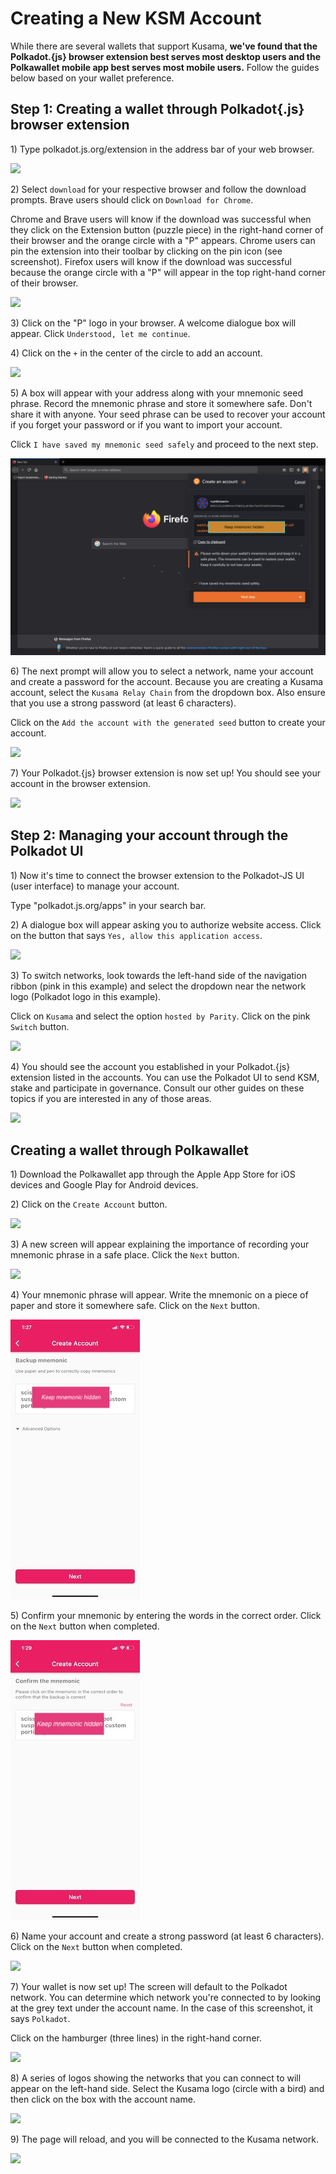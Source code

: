 # Creating a New KSM Account

While there are several wallets that support Kusama, **we've found that the Polkadot.{js} browser extension best serves most desktop users and the Polkawallet mobile app best serves most mobile users.** Follow the guides below based on your wallet preference.

## Step 1: Creating a wallet through Polkadot{.js} browser extension

1\) Type polkadot.js.org/extension in the address bar of your web browser.

![](https://i.imgur.com/YO0m3tP.png)

2\) Select `download` for your respective browser and follow the download prompts. Brave users should click on `Download for Chrome`.

Chrome and Brave users will know if the download was successful when they click on the Extension button (puzzle piece) in the right-hand corner of their browser and the orange circle with a "P" appears. Chrome users can pin the extension into their toolbar by clicking on the pin icon (see screenshot). Firefox users will know if the download was successful because the orange circle with a "P" will appear in the top right-hand corner of their browser.

![](https://i.imgur.com/pkZuAht.png)

3\) Click on the "P" logo in your browser. A welcome dialogue box will appear. Click `Understood, let me continue`.

4\) Click on the `+` in the center of the circle to add an account.

![](https://i.imgur.com/sh0WAqQ.jpg)

5\) A box will appear with your address along with your mnemonic seed phrase. Record the mnemonic phrase and store it somewhere safe. Don't share it with anyone. Your seed phrase can be used to recover your account if you forget your password or if you want to import your account.

Click `I have saved my mnemonic seed safely` and proceed to the next step.

![](../../../.gitbook/assets/q5facgu.png)

6\) The next prompt will allow you to select a network, name your account and create a password for the account. Because you are creating a Kusama account, select the `Kusama Relay Chain` from the dropdown box. Also ensure that you use a strong password (at least 6 characters).

Click on the `Add the account with the generated seed` button to create your account.

![](https://i.imgur.com/480oGUb.png)

7\) Your Polkadot.{js} browser extension is now set up! You should see your account in the browser extension.

![](https://i.imgur.com/X7COwhL.png)

## Step 2: Managing your account through the Polkadot UI

1\) Now it's time to connect the browser extension to the Polkadot-JS UI (user interface) to manage your account.

Type "polkadot.js.org/apps" in your search bar.

2\) A dialogue box will appear asking you to authorize website access. Click on the button that says `Yes, allow this application access`.

![](https://i.imgur.com/9yHKL2f.png)

3\) To switch networks, look towards the left-hand side of the navigation ribbon (pink in this example) and select the dropdown near the network logo (Polkadot logo in this example).

Click on `Kusama` and select the option `hosted by Parity`. Click on the pink `Switch` button.

![](https://i.imgur.com/aF6aqn4.png)

4\) You should see the account you established in your Polkadot.{js} extension listed in the accounts. You can use the Polkadot UI to send KSM, stake and participate in governance. Consult our other guides on these topics if you are interested in any of those areas.

![](https://i.imgur.com/p5m0D1J.png)

## Creating a wallet through Polkawallet

1\) Download the Polkawallet app through the Apple App Store for iOS devices and Google Play for Android devices.

2\) Click on the `Create Account` button.

![](https://i.imgur.com/ul163Lo.jpg)

3\) A new screen will appear explaining the importance of recording your mnemonic phrase in a safe place. Click the `Next` button.

![](https://i.imgur.com/hyl3FDb.jpg)

4\) Your mnemonic phrase will appear. Write the mnemonic on a piece of paper and store it somewhere safe. Click on the `Next` button.

![](../../../.gitbook/assets/mkzxnjg.jpeg)

5\) Confirm your mnemonic by entering the words in the correct order. Click on the `Next` button when completed.

![](../../../.gitbook/assets/eaut7r7.jpeg)

6\) Name your account and create a strong password (at least 6 characters). Click on the `Next` button when completed.

![](https://i.imgur.com/3ouTHum.jpg)

7\) Your wallet is now set up! The screen will default to the Polkadot network. You can determine which network you're connected to by looking at the grey text under the account name. In the case of this screenshot, it says `Polkadot`.

Click on the hamburger (three lines) in the right-hand corner.

![](https://i.imgur.com/YYYj1IN.jpg)

8\) A series of logos showing the networks that you can connect to will appear on the left-hand side. Select the Kusama logo (circle with a bird) and then click on the box with the account name.

![](https://i.imgur.com/XVfCuyy.jpg)

9\) The page will reload, and you will be connected to the Kusama network.

![](https://i.imgur.com/wy8GGsm.jpg)
